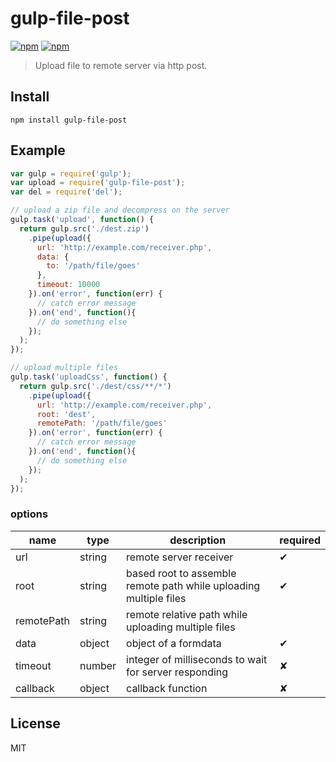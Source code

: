 # gulp-file-post

[![npm](https://img.shields.io/npm/v/npm.svg)](https://www.npmjs.com/package/gulp-file-post)
[![npm](https://img.shields.io/npm/dm/localeval.svg)](https://www.npmjs.com/package/gulp-file-post)

> Upload file to remote server via http post.

## Install

```
npm install gulp-file-post
```

## Example

```js
var gulp = require('gulp');
var upload = require('gulp-file-post');
var del = require('del');

// upload a zip file and decompress on the server
gulp.task('upload', function() {
  return gulp.src('./dest.zip')
    .pipe(upload({
      url: 'http://example.com/receiver.php',
      data: {
        to: '/path/file/goes'
      },
      timeout: 10000
    }).on('error', function(err) {
      // catch error message
    }).on('end', function(){
      // do something else
    });
  );
});

// upload multiple files
gulp.task('uploadCss', function() {
  return gulp.src('./dest/css/**/*')
    .pipe(upload({
      url: 'http://example.com/receiver.php',
      root: 'dest',
      remotePath: '/path/file/goes'
    }).on('error', function(err) {
      // catch error message
    }).on('end', function(){
      // do something else
    });
  );
});
```

### options

name | type | description | required
--- | --- | --- | ---
url | string | remote server receiver | ✔
root | string | based root to assemble remote path while uploading multiple files | ✔
remotePath | string | remote relative path while uploading multiple files
data | object | object of a formdata | ✔
timeout | number | integer of milliseconds to wait for server responding | ✘
callback | object | callback function | ✘

## License

MIT
